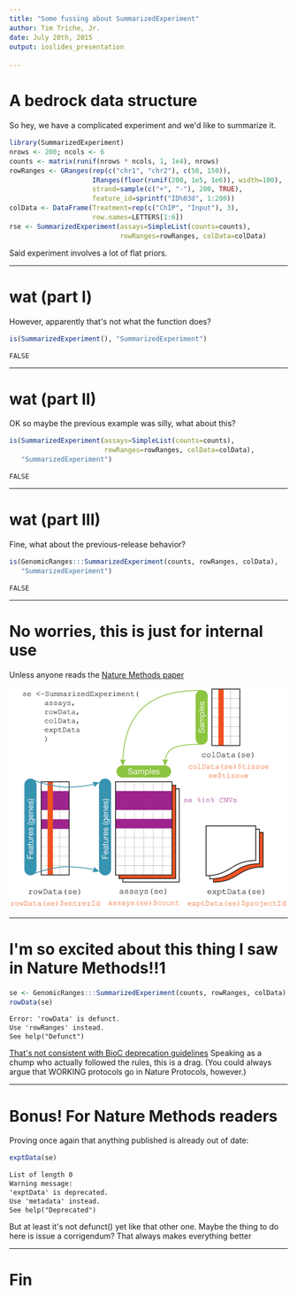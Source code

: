 ```yaml
---
title: "Some fussing about SummarizedExperiment"
author: Tim Triche, Jr.
date: July 20th, 2015
output: ioslides_presentation

---
```


# A bedrock data structure

So hey, we have a complicated experiment and we'd like to summarize it. 

```R 
library(SummarizedExperiment)
nrows <- 200; ncols <- 6
counts <- matrix(runif(nrows * ncols, 1, 1e4), nrows)
rowRanges <- GRanges(rep(c("chr1", "chr2"), c(50, 150)),
                     IRanges(floor(runif(200, 1e5, 1e6)), width=100),
                     strand=sample(c("+", "-"), 200, TRUE),
                     feature_id=sprintf("ID%03d", 1:200))
colData <- DataFrame(Treatment=rep(c("ChIP", "Input"), 3),
                     row.names=LETTERS[1:6])
rse <- SummarizedExperiment(assays=SimpleList(counts=counts),
                            rowRanges=rowRanges, colData=colData)
```

Said experiment involves a lot of flat priors.

---

# wat (part I) 

However, apparently that's not what the function does?

```R
is(SummarizedExperiment(), "SummarizedExperiment")
```
```
FALSE 
```

---

# wat (part II)

OK so maybe the previous example was silly, what about this?

```R
is(SummarizedExperiment(assays=SimpleList(counts=counts),
                        rowRanges=rowRanges, colData=colData),
   "SummarizedExperiment")
```
```
FALSE 
```

---

# wat (part III)

Fine, what about the previous-release behavior?

```R
is(GenomicRanges:::SummarizedExperiment(counts, rowRanges, colData),
   "SummarizedExperiment")
```
```
FALSE 
```
---

# No worries, this is just for internal use

Unless anyone reads the [Nature Methods paper](http://www.nature.com/nmeth/journal/v12/n2/fig_tab/nmeth.3252_F2.html)

![D'oh](images/natmeth.jpg)

---

# I'm so excited about this thing I saw in Nature Methods!!1

```R 
se <- GenomicRanges:::SummarizedExperiment(counts, rowRanges, colData)
rowData(se)
```
```
Error: 'rowData' is defunct.
Use 'rowRanges' instead.
See help("Defunct")
```

[That's not consistent with BioC deprecation guidelines](http://www.bioconductor.org/developers/how-to/deprecation/http://www.bioconductor.org/developers/how-to/deprecation/)
Speaking as a chump who actually followed the rules, this is a drag.
(You could always argue that WORKING protocols go in Nature Protocols, however.)

---

# Bonus!  For Nature Methods readers

Proving once again that anything published is already out of date:  

```R
exptData(se)
```
```
List of length 0
Warning message:
'exptData' is deprecated.
Use 'metadata' instead.
See help("Deprecated") 
```

But at least it's not defunct() yet like that other one. 
Maybe the thing to do here is issue a corrigendum?
That always makes everything better

---

# Fin 

